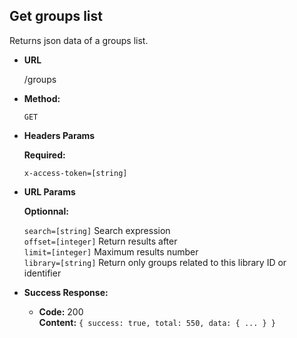 **Get groups list**
----
  Returns json data of a groups list.

* **URL**

  /groups

* **Method:**

  `GET`

*  **Headers Params**

   **Required:**

   `x-access-token=[string]`

*  **URL Params**

   **Optionnal:**

   `search=[string]` Search expression<br />
   `offset=[integer]` Return results after<br />
   `limit=[integer]` Maximum results number<br />
   `library=[string]` Return only groups related to this library ID or identifier<br />

* **Success Response:**

  * **Code:** 200 <br />
    **Content:** `{ success: true, total: 550, data: { ... } }`
